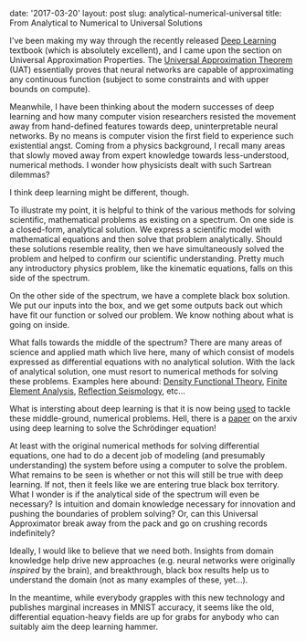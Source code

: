 date: '2017-03-20'
layout: post
slug: analytical-numerical-universal
title: From Analytical to Numerical to Universal Solutions


I've been making my way through the recently released [Deep Learning](http://www.deeplearningbook.org/) textbook (which is absolutely excellent), and I came upon the section on Universal Approximation Properties. The [Universal Approximation Theorem](https://en.wikipedia.org/wiki/Universal_approximation_theorem) (UAT) essentially proves that neural networks are capable of approximating any continuous function (subject to some constraints and with upper bounds on compute).

Meanwhile, I have been thinking about the modern successes of deep learning and how many computer vision researchers resisted the movement away from hand-defined features towards deep, uninterpretable neural networks. By no means is computer vision the first field to experience such existential angst. Coming from a physics background, I recall many areas that slowly moved away from expert knowledge towards less-understood, numerical methods. I wonder how physicists dealt with such Sartrean dilemmas?

I think deep learning might be different, though.

To illustrate my point, it is helpful to think of the various methods for solving scientific, mathematical problems as existing on a spectrum. On one side is a closed-form, analytical solution. We express a scientific model with mathematical equations and then solve that problem analytically. Should these solutions resemble reality, then we have simultaneously solved the problem and helped to confirm our scientific understanding. Pretty much any introductory physics problem, like the kinematic equations, falls on this side of the spectrum.

On the other side of the spectrum, we have a complete black box solution. We put our inputs into the box, and we get some outputs back out which have fit our function or solved our problem. We know nothing about what is going on inside.

What falls towards the middle of the spectrum? There are many areas of science and applied math which live here, many of which consist of models expressed as differential equations with no analytical solution. With the lack of analytical solution, one must resort to numerical methods for solving these problems. Examples here abound: [Density Functional Theory](https://en.wikipedia.org/wiki/Density_functional_theory), [Finite Element Analysis](https://en.wikipedia.org/wiki/Finite_element_method), [Reflection Seismology](https://en.wikipedia.org/wiki/Reflection_seismology), etc...

What is intersting about deep learning is that it is now being [used](http://www.nature.com/nphys/journal/vaop/ncurrent/full/nphys4053.html) to tackle these middle-ground, numerical problems. Hell, there is a [paper](https://arxiv.org/abs/1702.01361) on the arxiv using deep learning to solve the Schrödinger equation! 

At least with the original numerical methods for solving differential equations, one had to do a decent job of modeling (and presumably understanding) the system before using a computer to solve the problem. What remains to be seen is whether or not this will still be true with deep learning. If not, then it feels like we are entering true black box territory. What I wonder is if the analytical side of the spectrum will even be necessary? Is intuition and domain knowledge necessary for innovation and pushing the boundaries of problem solving? Or, can this Universal Approximator break away from the pack and go on crushing records indefinitely?

Ideally, I would like to believe that we need both. Insights from domain knowledge help drive new approaches (e.g. neural networks were originally *inspired* by the brain), and breakthrough, black box results help us to understand the domain (not as many examples of these, yet...).

In the meantime, while everybody grapples with this new technology and publishes marginal increases in MNIST accuracy, it seems like the old, differential equation-heavy fields are up for grabs for anybody who can suitably aim the deep learning hammer.